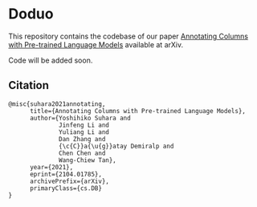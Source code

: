 # Doduo

This repository contains the codebase of our paper [Annotating Columns with Pre-trained Language Models](https://arxiv.org/abs/2104.01785) available at arXiv.


Code will be added soon. 


## Citation

```
@misc{suhara2021annotating,
      title={Annotating Columns with Pre-trained Language Models}, 
      author={Yoshihiko Suhara and
              Jinfeng Li and
              Yuliang Li and
              Dan Zhang and
              {\c{C}}a{\u{g}}atay Demiralp and 
              Chen Chen and
              Wang-Chiew Tan},
      year={2021},
      eprint={2104.01785},
      archivePrefix={arXiv},
      primaryClass={cs.DB}
}
```
